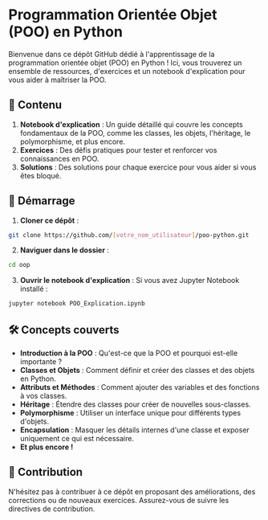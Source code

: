 # Programmation Orientée Objet (POO) en Python

Bienvenue dans ce dépôt GitHub dédié à l'apprentissage de la programmation orientée objet (POO) en Python ! Ici, vous trouverez un ensemble de ressources, d'exercices et un notebook d'explication pour vous aider à maîtriser la POO.

## 📖 Contenu

1. **Notebook d'explication** : Un guide détaillé qui couvre les concepts fondamentaux de la POO, comme les classes, les objets, l'héritage, le polymorphisme, et plus encore.
2. **Exercices** : Des défis pratiques pour tester et renforcer vos connaissances en POO.
3. **Solutions** : Des solutions pour chaque exercice pour vous aider si vous êtes bloqué.

## 🚀 Démarrage

1. **Cloner ce dépôt** :
   
```bash 
git clone https://github.com/[votre_nom_utilisateur]/poo-python.git
```

2. **Naviguer dans le dossier** :

```bash 
cd oop
```

3. **Ouvrir le notebook d'explication** :
Si vous avez Jupyter Notebook installé :

```bash 
jupyter notebook POO_Explication.ipynb
```

## 🛠 Concepts couverts

- **Introduction à la POO** : Qu'est-ce que la POO et pourquoi est-elle importante ?
- **Classes et Objets** : Comment définir et créer des classes et des objets en Python.
- **Attributs et Méthodes** : Comment ajouter des variables et des fonctions à vos classes.
- **Héritage** : Étendre des classes pour créer de nouvelles sous-classes.
- **Polymorphisme** : Utiliser un interface unique pour différents types d'objets.
- **Encapsulation** : Masquer les détails internes d'une classe et exposer uniquement ce qui est nécessaire.
- **Et plus encore !**

## 🤝 Contribution

N'hésitez pas à contribuer à ce dépôt en proposant des améliorations, des corrections ou de nouveaux exercices. Assurez-vous de suivre les directives de contribution.
